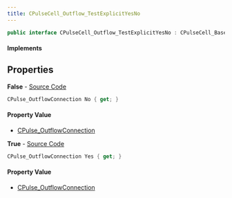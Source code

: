 ```yaml
---
title: CPulseCell_Outflow_TestExplicitYesNo
---
```


```csharp
public interface CPulseCell_Outflow_TestExplicitYesNo : CPulseCell_BaseFlow, CPulseCell_Base, ISchemaClass<CPulseCell_Base>, ISchemaClass<CPulseCell_BaseFlow>, ISchemaClass<CPulseCell_Outflow_TestExplicitYesNo>, ISchemaField, ISchemaClass, INativeHandle
```

#### Implements

## Properties

**False** - [Source Code](https://github.com/swiftly-solution/swiftlys2/blob/master/managed/src/SwiftlyS2.Generated/Schemas/Interfaces/CPulseCell_Outflow_TestExplicitYesNo.cs#L18)

```csharp
CPulse_OutflowConnection No { get; }
```

#### Property Value

- [CPulse_OutflowConnection](/docs/api/shared/schemadefinitions/cpulse_outflowconnection)

**True** - [Source Code](https://github.com/swiftly-solution/swiftlys2/blob/master/managed/src/SwiftlyS2.Generated/Schemas/Interfaces/CPulseCell_Outflow_TestExplicitYesNo.cs#L16)

```csharp
CPulse_OutflowConnection Yes { get; }
```

#### Property Value

- [CPulse_OutflowConnection](/docs/api/shared/schemadefinitions/cpulse_outflowconnection)


